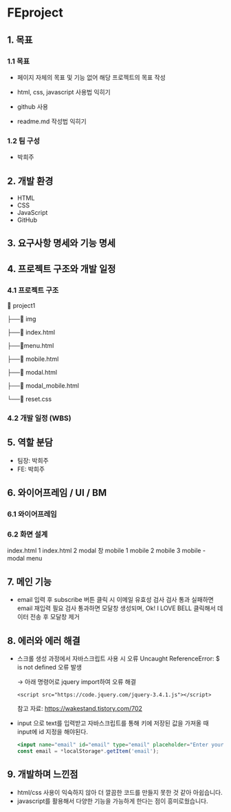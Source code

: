 # FEproject

## 1. 목표

### 1.1 목표

- 페이지 자체의 목표 및 기능 없어 해당 프로젝트의 목표 작성

- html, css, javascript 사용법 익히기
- github 사용
- readme.md 작성법 익히기

### 1.2 팀 구성

- 박희주


## 2. 개발 환경

- HTML
- CSS
- JavaScript
- GitHub


## 3. 요구사항 명세와 기능 명세

## 4. 프로젝트 구조와 개발 일정

### 4.1 프로젝트 구조

📂 project1
  
  ├──📂 img
  
  ├──📄 index.html 
  
  ├──📄menu.html
  
  ├──📄 mobile.html
  
  ├──📄 modal.html
  
  ├──📄 modal_mobile.html
  
  └──📄 reset.css
  

### 4.2 개발 일정 (WBS)

## 5. 역할 분담

- 팀장: 박희주
- FE: 박희주

## 6. 와이어프레임 / UI / BM

### 6.1 와이어프레임

### 6.2 화면 설계

index.html 1
index.html 2
modal 창
mobile 1
mobile 2
mobile 3
mobile - modal
menu

## 7. 메인 기능

- email 입력 후 subscribe 버튼 클릭 시 이메일 유효성 검사
    검사 통과 실패하면 email 재입력 필요
    검사 통과하면 모달창 생성되며, Ok! I LOVE BELL 클릭해서 데이터 전송 후 모달창 제거

## 8. 에러와 에러 해결
  
- 스크롤 생성 과정에서 자바스크립트 사용 시 오류
    Uncaught ReferenceError: $ is not defined 오류 발생
  
    → 아래 명령어로 jquery import하여 오류 해결

    `<script src="https://code.jquery.com/jquery-3.4.1.js"></script>`
  
    참고 자료: https://wakestand.tistory.com/702

    
- input 으로 text를 입력받고 자바스크립트를 통해 키에 저장된 값을 가져올 때 input에 id 지정을 해야된다.
    
    ```jsx
    <input name="email" id="email" type="email" placeholder="Enter your e-mail address" required/>
    const email = *localStorage*.getItem('email');
    ```

## 9. 개발하며 느낀점

- html/css 사용이 익숙하지 않아 더 깔끔한 코드를 만들지 못한 것 같아 아쉽습니다.
- javascript를 활용해서 다양한 기능을 가능하게 한다는 점이 흥미로웠습니다.
